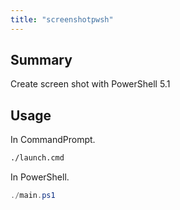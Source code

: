 ```yaml
---
title: "screenshotpwsh"
---
```


## Summary

Create screen shot with PowerShell 5.1

## Usage

In CommandPrompt.

```bat
./launch.cmd
```

In PowerShell.

```powershell
./main.ps1
```
